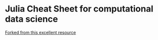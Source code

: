 # Julia Cheat Sheet for computational data science

[Forked from this excellent resource](https://juliadocs.github.io/Julia-Cheat-Sheet/)
